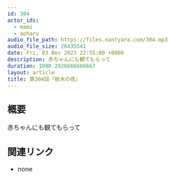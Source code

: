 ```yaml
---
id: 304
actor_ids:
  - mami
  - aoharu
audio_file_path: https://files.nantyara.com/304.mp3
audio_file_size: 26435541
date: Fri, 03 Nov 2023 22:55:00 +0900
description: 赤ちゃんにも観てもらって
duration: 1098.2926666666667
layout: article
title: 第304回「栃木の夜」
---
```

## 概要

赤ちゃんにも観てもらって

## 関連リンク

* none
